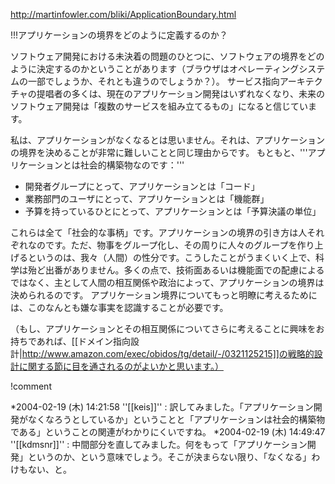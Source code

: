 http://martinfowler.com/bliki/ApplicationBoundary.html

!!!アプリケーションの境界をどのように定義するのか？

ソフトウェア開発における未決着の問題のひとつに、ソフトウェアの境界をどのように決定するのかということがあります（ブラウザはオペレーティングシステムの一部でしょうか、それとも違うのでしょうか？）。
サービス指向アーキテクチャの提唱者の多くは、現在のアプリケーション開発はいずれなくなり、未来のソフトウェア開発は「複数のサービスを組み立てるもの」になると信じています。

私は、アプリケーションがなくなるとは思いません。それは、アプリケーションの境界を決めることが非常に難しいことと同じ理由からです。
もともと、'''アプリケーションとは社会的構築物なのです：'''

* 開発者グループにとって、アプリケーションとは「コード」
* 業務部門のユーザにとって、アプリケーションとは「機能群」
* 予算を持っているひとにとって、アプリケーションとは「予算決議の単位」

これらは全て「社会的な事柄」です。アプリケーションの境界の引き方は人それぞれなのです。ただ、物事をグループ化し、その周りに人々のグループを作り上げるというのは、我々（人間）の性分です。こうしたことがうまくいく上で、科学は殆ど出番がありません。多くの点で、技術面あるいは機能面での配慮によるではなく、主として人間の相互関係や政治によって、アプリケーションの境界は決められるのです。
アプリケーション境界についてもっと明瞭に考えるためには、このなんとも嫌な事実を認識することが必要です。

（もし、アプリケーションとその相互関係についてさらに考えることに興味をお持ちであれば、[[ドメイン指向設計|http://www.amazon.com/exec/obidos/tg/detail/-/0321125215]]の戦略的設計に関する節に目を通されるのがよいかと思います。）

!comment

*2004-02-19 (木) 14:21:58 ''[[keis]]'' : 訳してみました。「アプリケーション開発がなくなろうとしているか」ということと「アプリケーションは社会的構築物である」ということの関連がわかりにくいですね。
*2004-02-19 (木) 14:49:47 ''[[kdmsnr]]'' : 中間部分を直してみました。何をもって「アプリケーション開発」というのか、という意味でしょう。そこが決まらない限り、「なくなる」わけもない、と。
